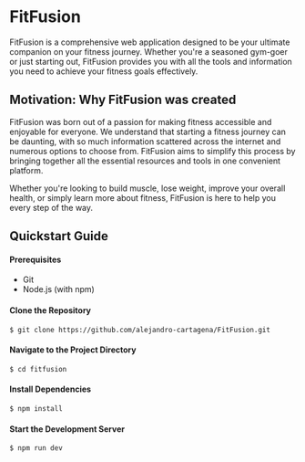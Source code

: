 # FitFusion

FitFusion is a comprehensive web application designed to be your ultimate companion on your fitness journey. 
Whether you're a seasoned gym-goer or just starting out, FitFusion provides you with all the tools and information 
you need to achieve your fitness goals effectively.

## Motivation: Why FitFusion was created 

FitFusion was born out of a passion for making fitness accessible and enjoyable for everyone. We understand that starting a fitness journey can be daunting, with so much information scattered across the internet and numerous options to choose from. FitFusion aims to simplify this process by bringing together all the essential resources and tools in one convenient platform.

Whether you're looking to build muscle, lose weight, improve your overall health, or simply learn more about fitness, FitFusion is here to help you every step of the way.

## Quickstart Guide
#### Prerequisites

* Git
* Node.js (with npm)

#### Clone the Repository

```
$ git clone https://github.com/alejandro-cartagena/FitFusion.git
````
#### Navigate to the Project Directory
```
$ cd fitfusion
````
#### Install Dependencies
```
$ npm install
````
#### Start the Development Server
```
$ npm run dev
````

